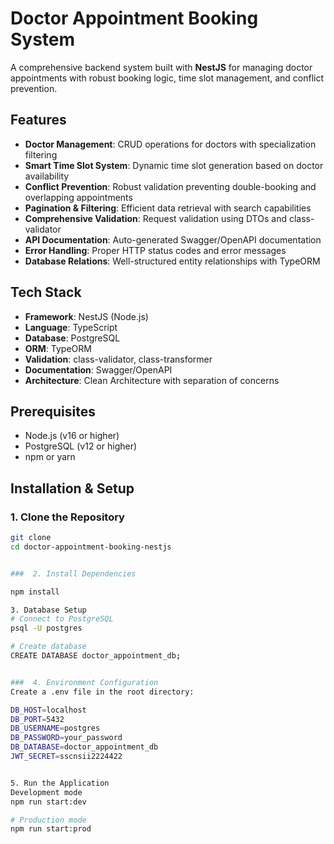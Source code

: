 #  Doctor Appointment Booking System

A comprehensive backend system built with **NestJS** for managing doctor appointments with robust booking logic, time slot management, and conflict prevention.

##  Features

- **Doctor Management**: CRUD operations for doctors with specialization filtering
- **Smart Time Slot System**: Dynamic time slot generation based on doctor availability
- **Conflict Prevention**: Robust validation preventing double-booking and overlapping appointments
- **Pagination & Filtering**: Efficient data retrieval with search capabilities
- **Comprehensive Validation**: Request validation using DTOs and class-validator
- **API Documentation**: Auto-generated Swagger/OpenAPI documentation
- **Error Handling**: Proper HTTP status codes and error messages
- **Database Relations**: Well-structured entity relationships with TypeORM

##  Tech Stack

- **Framework**: NestJS (Node.js)
- **Language**: TypeScript
- **Database**: PostgreSQL
- **ORM**: TypeORM
- **Validation**: class-validator, class-transformer
- **Documentation**: Swagger/OpenAPI
- **Architecture**: Clean Architecture with separation of concerns

##  Prerequisites

- Node.js (v16 or higher)
- PostgreSQL (v12 or higher)
- npm or yarn

##  Installation & Setup

### 1. Clone the Repository
```bash
git clone 
cd doctor-appointment-booking-nestjs


###  2. Install Dependencies

npm install

3. Database Setup
# Connect to PostgreSQL
psql -U postgres

# Create database
CREATE DATABASE doctor_appointment_db;


###  4. Environment Configuration
Create a .env file in the root directory:

DB_HOST=localhost
DB_PORT=5432
DB_USERNAME=postgres
DB_PASSWORD=your_password
DB_DATABASE=doctor_appointment_db
JWT_SECRET=sscnsii2224422


5. Run the Application
Development mode
npm run start:dev

# Production mode
npm run start:prod